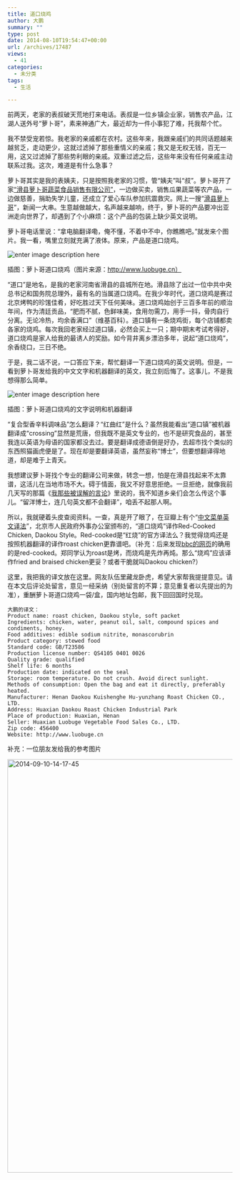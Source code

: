 ```yaml
---
title: 道口烧鸡
author: 大鹏
summary: ""
type: post
date: 2014-08-10T19:54:47+00:00
url: /archives/17487
views:
  - 41
categories:
  - 未分类
tags:
  - 生活

---
```

前两天，老家的表叔破天荒地打来电话。表叔是一位乡镇企业家，销售农产品，江湖人送外号“萝卜哥”，素来神通广大，最近却为一件小事犯了难，托我帮个忙。

我不禁受宠若惊。我老家的亲戚都在农村。这些年来，我跟亲戚们的共同话题越来越贫乏，走动更少，这就过滤掉了那些重情义的亲戚；我又是无权无钱，百无一用，这又过滤掉了那些势利眼的亲戚。双重过滤之后，这些年来没有任何亲戚主动联系过我。这次，难道是有什么急事？

萝卜哥其实是我的表姨夫，只是按照我老家的习惯，管“姨夫”叫“叔”。萝卜哥开了家[“滑县萝卜哥蔬菜食品销售有限公司”][1]，一边做买卖，销售瓜果蔬菜等农产品，一边做慈善，捐助失学儿童，还成立了爱心车队参加抗震救灾。网上一搜“[滑县萝卜哥][2]”，新闻一大串。生意越做越大，名声越来越响，终于，萝卜哥的产品要冲出亚洲走向世界了，却遇到了个小麻烦：这个产品的包装上缺少英文说明。

萝卜哥电话里说：“拿电脑翻译嘞，俺不懂，不着中不中，你瞧瞧吧。”就发来个图片。我一看，嘴里立刻就充满了液体。原来，产品是道口烧鸡。

![enter image description here][3]

插图：萝卜哥道口烧鸡（图片来源：http://www.luobuge.cn）

“道口”是地名，是我的老家河南省滑县的县城所在地。滑县除了出过一位中共中央总书记和国务院总理外，最有名的当属道口烧鸡。在我少年时代，道口烧鸡是赛过北京烤鸭的珍馐佳肴，好吃胜过天下任何美味。道口烧鸡始创于三百多年前的顺治年间，作为清廷贡品，“肥而不腻，色鲜味美，食用勿需刀，用手一抖，骨肉自行分离。无论冷热，均余香满口”（维基百科）。道口镇有一条烧鸡街，每个店铺都卖各家的烧鸡。每次我回老家经过道口镇，必然会买上一只；期中期末考试考得好，道口烧鸡是家人给我的最诱人的奖励。如今背井离乡漂泊多年，说起“道口烧鸡”，余香绕口，三日不绝。

于是，我二话不说，一口答应下来，帮忙翻译一下道口烧鸡的英文说明。但是，一看到萝卜哥发给我的中文文字和机器翻译的英文，我立刻后悔了。这事儿，不是我想得那么简单。

![enter image description here][4]

插图：萝卜哥道口烧鸡的文字说明和机器翻译

“复合型香辛料调味品”怎么翻译？“红曲红”是什么？虽然我能看出“道口镇”被机器翻译成“crossing”显然是荒唐，但我既不是英文专业的，也不是研究食品的，甚至我连以英语为母语的国家都没去过。要是翻译成德语倒是好办，去超市找个类似的东西照猫画虎便是了。现在却是要翻译英语，虽然妄称“博士”，但要想翻译得地道，却是难于上青天。

我想建议萝卜哥找个专业的翻译公司来做，转念一想，怕是在滑县找起来不太靠谱，这活儿在当地市场不大。碍于情面，我又不好意思拒绝。一旦拒绝，就像我前几天写的那篇《[我那些被误解的言论][5]》里说的，我不知道乡亲们会怎么传这个事儿。“留洋博士，连几句英文都不会翻译”，咱丢不起那人啊。

所以，我就硬着头皮查阅资料。一查，真是开了眼了，在豆瓣上有个“[中文菜单英文译法][6]”，北京市人民政府外事办公室颁布的，“道口烧鸡”译作Red-Cooked Chicken, Daokou Style。Red-cooked是“红烧”的官方译法么？我觉得烧鸡还是按照机器翻译的译作roast chicken更靠谱吧。（补充：后来发现[bbc的网页][7]的确用的是red-cooked。郑同学认为roast是烤，而烧鸡是先炸再炖。那么“烧鸡”应该译作fried and braised chicken更妥？或者干脆就叫Daokou chicken?）

这里，我把我的译文放在这里。网友队伍里藏龙卧虎，希望大家帮我提提意见。请在本文后评论处留言，意见一经采纳（别处留言的不算；意见重复者以先提出的为准），重酬萝卜哥道口烧鸡一袋/盒，国内地址包邮，我下回回国时兑现。

    大鹏的译文：
    Product name: roast chicken, Daokou style, soft packet
    Ingredients: chicken, water, peanut oil, salt, compound spices and condiments, honey.
    Food additives: edible sodium nitrite, monascorubrin
    Product category: stewed food
    Standard code: GB/T23586
    Production license number: QS4105 0401 0026
    Quality grade: qualified
    Shelf life: 6 months
    Production date: indicated on the seal
    Storage: room temperature. Do not crush. Avoid direct sunlight.
    Methods of consumption: Open the bag and eat it directly, preferably heated.
    Manufacturer: Henan Daokou Kuishenghe Hu-yunzhang Roast Chicken CO., LTD.
    Address: Huaxian Daokou Roast Chicken Industrial Park
    Place of production: Huaxian, Henan
    Seller: Huaxian Luobuge Vegetable Food Sales Co., LTD.
    Zip code: 456400
    Website: http://www.luobuge.cn
    

补充：一位朋友发给我的参考图片

[<img src="http://dapengde.com/wp-content/uploads/2014/08/2014-09-10-14.17.45-768x1024.jpg" alt="2014-09-10-14-17-45" width="695" height="926" class="alignnone size-large wp-image-18875" srcset="http://dapengde.com/wp-content/uploads/2014/08/2014-09-10-14.17.45-768x1024.jpg 768w, http://dapengde.com/wp-content/uploads/2014/08/2014-09-10-14.17.45.jpg 852w" sizes="(max-width: 695px) 100vw, 695px" />][8]

 [1]: http://www.luobuge.cn/
 [2]: https://www.google.de/webhp?sourceid=chrome-instant&ion=1&espv=2&ie=UTF-8#q=%E6%BB%91%E5%8E%BF%E8%90%9D%E5%8D%9C%E5%93%A5
 [3]: https://gwkpxq.bn1.livefilestore.com/y2p1wRVWd1olo_hloPRgeCBcN-shIBcTrQvgySezhkzVw8k7gxnc91L5ama504ulWZ4ilDZbgCRRwLsqEJ7utpsMNTnsNr55y59p6OS7d632F4/2017-08-11_daokouchicken.jpg
 [4]: https://gwkpxq.bn1.livefilestore.com/y2p5Lr1qqF2TUHJ5lPwER40SovlIEVocNcGa4H8iwHrxJLkJujuRfRee0q62K53vhPZJPhxo3TEknrruPg1-CA9IAzH5mV9uekkUePgSHHfA70/2014-08-10_DaokouChicken.jpg
 [5]: http://dapengde.com/archives/17285
 [6]: http://www.douban.com/group/topic/4517131/
 [7]: http://www.bbc.co.uk/food/recipes/redcookedporkbelly_90246
 [8]: http://dapengde.com/wp-content/uploads/2014/08/2014-09-10-14.17.45.jpg
